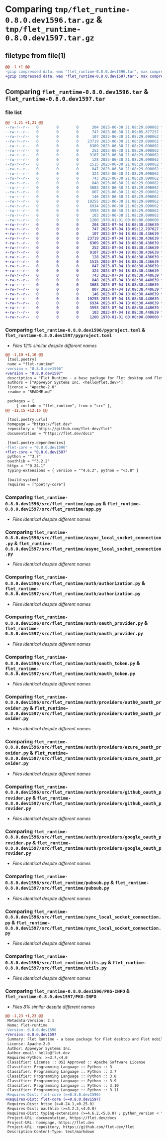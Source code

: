 # Comparing `tmp/flet_runtime-0.8.0.dev1596.tar.gz` & `tmp/flet_runtime-0.8.0.dev1597.tar.gz`

## filetype from file(1)

```diff
@@ -1 +1 @@
-gzip compressed data, was "flet_runtime-0.8.0.dev1596.tar", max compression
+gzip compressed data, was "flet_runtime-0.8.0.dev1597.tar", max compression
```

## Comparing `flet_runtime-0.8.0.dev1596.tar` & `flet_runtime-0.8.0.dev1597.tar`

### file list

```diff
@@ -1,21 +1,21 @@
--rw-r--r--   0        0        0      204 2023-06-30 21:08:29.090062 flet_runtime-0.8.0.dev1596/README.md
--rw-r--r--   0        0        0      747 2023-06-30 21:09:05.877257 flet_runtime-0.8.0.dev1596/pyproject.toml
--rw-r--r--   0        0        0      107 2023-06-30 21:08:29.090062 flet_runtime-0.8.0.dev1596/src/flet_runtime/__init__.py
--rw-r--r--   0        0        0    23719 2023-06-30 21:08:29.090062 flet_runtime-0.8.0.dev1596/src/flet_runtime/app.py
--rw-r--r--   0        0        0     6309 2023-06-30 21:08:29.090062 flet_runtime-0.8.0.dev1596/src/flet_runtime/async_local_socket_connection.py
--rw-r--r--   0        0        0      252 2023-06-30 21:08:29.090062 flet_runtime-0.8.0.dev1596/src/flet_runtime/auth/__init__.py
--rw-r--r--   0        0        0     9107 2023-06-30 21:08:29.090062 flet_runtime-0.8.0.dev1596/src/flet_runtime/auth/authorization.py
--rw-r--r--   0        0        0      128 2023-06-30 21:08:29.090062 flet_runtime-0.8.0.dev1596/src/flet_runtime/auth/group.py
--rw-r--r--   0        0        0     1515 2023-06-30 21:08:29.090062 flet_runtime-0.8.0.dev1596/src/flet_runtime/auth/oauth_provider.py
--rw-r--r--   0        0        0      847 2023-06-30 21:08:29.090062 flet_runtime-0.8.0.dev1596/src/flet_runtime/auth/oauth_token.py
--rw-r--r--   0        0        0      324 2023-06-30 21:08:29.090062 flet_runtime-0.8.0.dev1596/src/flet_runtime/auth/providers/__init__.py
--rw-r--r--   0        0        0      743 2023-06-30 21:08:29.090062 flet_runtime-0.8.0.dev1596/src/flet_runtime/auth/providers/auth0_oauth_provider.py
--rw-r--r--   0        0        0      848 2023-06-30 21:08:29.090062 flet_runtime-0.8.0.dev1596/src/flet_runtime/auth/providers/azure_oauth_provider.py
--rw-r--r--   0        0        0     3683 2023-06-30 21:08:29.090062 flet_runtime-0.8.0.dev1596/src/flet_runtime/auth/providers/github_oauth_provider.py
--rw-r--r--   0        0        0      807 2023-06-30 21:08:29.090062 flet_runtime-0.8.0.dev1596/src/flet_runtime/auth/providers/google_oauth_provider.py
--rw-r--r--   0        0        0      146 2023-06-30 21:08:29.090062 flet_runtime-0.8.0.dev1596/src/flet_runtime/auth/user.py
--rw-r--r--   0        0        0    10255 2023-06-30 21:08:29.090062 flet_runtime-0.8.0.dev1596/src/flet_runtime/pubsub.py
--rw-r--r--   0        0        0     6934 2023-06-30 21:08:29.090062 flet_runtime-0.8.0.dev1596/src/flet_runtime/sync_local_socket_connection.py
--rw-r--r--   0        0        0     3593 2023-06-30 21:08:29.090062 flet_runtime-0.8.0.dev1596/src/flet_runtime/utils.py
--rw-r--r--   0        0        0      103 2023-06-30 21:08:29.090062 flet_runtime-0.8.0.dev1596/src/flet_runtime/version.py
--rw-r--r--   0        0        0     1200 1970-01-01 00:00:00.000000 flet_runtime-0.8.0.dev1596/PKG-INFO
+-rw-r--r--   0        0        0      204 2023-07-04 18:08:38.436639 flet_runtime-0.8.0.dev1597/README.md
+-rw-r--r--   0        0        0      747 2023-07-04 18:09:12.797027 flet_runtime-0.8.0.dev1597/pyproject.toml
+-rw-r--r--   0        0        0      107 2023-07-04 18:08:38.436639 flet_runtime-0.8.0.dev1597/src/flet_runtime/__init__.py
+-rw-r--r--   0        0        0    23719 2023-07-04 18:08:38.436639 flet_runtime-0.8.0.dev1597/src/flet_runtime/app.py
+-rw-r--r--   0        0        0     6309 2023-07-04 18:08:38.436639 flet_runtime-0.8.0.dev1597/src/flet_runtime/async_local_socket_connection.py
+-rw-r--r--   0        0        0      252 2023-07-04 18:08:38.436639 flet_runtime-0.8.0.dev1597/src/flet_runtime/auth/__init__.py
+-rw-r--r--   0        0        0     9107 2023-07-04 18:08:38.436639 flet_runtime-0.8.0.dev1597/src/flet_runtime/auth/authorization.py
+-rw-r--r--   0        0        0      128 2023-07-04 18:08:38.436639 flet_runtime-0.8.0.dev1597/src/flet_runtime/auth/group.py
+-rw-r--r--   0        0        0     1515 2023-07-04 18:08:38.436639 flet_runtime-0.8.0.dev1597/src/flet_runtime/auth/oauth_provider.py
+-rw-r--r--   0        0        0      847 2023-07-04 18:08:38.436639 flet_runtime-0.8.0.dev1597/src/flet_runtime/auth/oauth_token.py
+-rw-r--r--   0        0        0      324 2023-07-04 18:08:38.436639 flet_runtime-0.8.0.dev1597/src/flet_runtime/auth/providers/__init__.py
+-rw-r--r--   0        0        0      743 2023-07-04 18:08:38.440639 flet_runtime-0.8.0.dev1597/src/flet_runtime/auth/providers/auth0_oauth_provider.py
+-rw-r--r--   0        0        0      848 2023-07-04 18:08:38.440639 flet_runtime-0.8.0.dev1597/src/flet_runtime/auth/providers/azure_oauth_provider.py
+-rw-r--r--   0        0        0     3683 2023-07-04 18:08:38.440639 flet_runtime-0.8.0.dev1597/src/flet_runtime/auth/providers/github_oauth_provider.py
+-rw-r--r--   0        0        0      807 2023-07-04 18:08:38.440639 flet_runtime-0.8.0.dev1597/src/flet_runtime/auth/providers/google_oauth_provider.py
+-rw-r--r--   0        0        0      146 2023-07-04 18:08:38.440639 flet_runtime-0.8.0.dev1597/src/flet_runtime/auth/user.py
+-rw-r--r--   0        0        0    10255 2023-07-04 18:08:38.440639 flet_runtime-0.8.0.dev1597/src/flet_runtime/pubsub.py
+-rw-r--r--   0        0        0     6934 2023-07-04 18:08:38.440639 flet_runtime-0.8.0.dev1597/src/flet_runtime/sync_local_socket_connection.py
+-rw-r--r--   0        0        0     3593 2023-07-04 18:08:38.440639 flet_runtime-0.8.0.dev1597/src/flet_runtime/utils.py
+-rw-r--r--   0        0        0      103 2023-07-04 18:08:38.440639 flet_runtime-0.8.0.dev1597/src/flet_runtime/version.py
+-rw-r--r--   0        0        0     1200 1970-01-01 00:00:00.000000 flet_runtime-0.8.0.dev1597/PKG-INFO
```

### Comparing `flet_runtime-0.8.0.dev1596/pyproject.toml` & `flet_runtime-0.8.0.dev1597/pyproject.toml`

 * *Files 12% similar despite different names*

```diff
@@ -1,10 +1,10 @@
 [tool.poetry]
 name = "flet-runtime"
-version = "0.8.0.dev1596"
+version = "0.8.0.dev1597"
 description = "Flet Runtime - a base package for Flet desktop and Flet mobile."
 authors = ["Appveyor Systems Inc. <hello@flet.dev>"]
 license = "Apache-2.0"
 readme = "README.md"
 
 packages = [
     { include = "flet_runtime", from = "src" },
@@ -12,15 +12,15 @@
 
 [tool.poetry.urls]
 homepage = "https://flet.dev"
 repository = "https://github.com/flet-dev/flet"
 documentation = "https://flet.dev/docs"
 
 [tool.poetry.dependencies]
-flet-core = "0.8.0.dev1596"
+flet-core = "0.8.0.dev1597"
 python = "^3.7"
 oauthlib = "^3.2.2"
 httpx = "^0.24.1"
 typing-extensions = { version = "^4.6.2", python = "<3.8" }
 
 [build-system]
 requires = ["poetry-core"]
```

### Comparing `flet_runtime-0.8.0.dev1596/src/flet_runtime/app.py` & `flet_runtime-0.8.0.dev1597/src/flet_runtime/app.py`

 * *Files identical despite different names*

### Comparing `flet_runtime-0.8.0.dev1596/src/flet_runtime/async_local_socket_connection.py` & `flet_runtime-0.8.0.dev1597/src/flet_runtime/async_local_socket_connection.py`

 * *Files identical despite different names*

### Comparing `flet_runtime-0.8.0.dev1596/src/flet_runtime/auth/authorization.py` & `flet_runtime-0.8.0.dev1597/src/flet_runtime/auth/authorization.py`

 * *Files identical despite different names*

### Comparing `flet_runtime-0.8.0.dev1596/src/flet_runtime/auth/oauth_provider.py` & `flet_runtime-0.8.0.dev1597/src/flet_runtime/auth/oauth_provider.py`

 * *Files identical despite different names*

### Comparing `flet_runtime-0.8.0.dev1596/src/flet_runtime/auth/oauth_token.py` & `flet_runtime-0.8.0.dev1597/src/flet_runtime/auth/oauth_token.py`

 * *Files identical despite different names*

### Comparing `flet_runtime-0.8.0.dev1596/src/flet_runtime/auth/providers/auth0_oauth_provider.py` & `flet_runtime-0.8.0.dev1597/src/flet_runtime/auth/providers/auth0_oauth_provider.py`

 * *Files identical despite different names*

### Comparing `flet_runtime-0.8.0.dev1596/src/flet_runtime/auth/providers/azure_oauth_provider.py` & `flet_runtime-0.8.0.dev1597/src/flet_runtime/auth/providers/azure_oauth_provider.py`

 * *Files identical despite different names*

### Comparing `flet_runtime-0.8.0.dev1596/src/flet_runtime/auth/providers/github_oauth_provider.py` & `flet_runtime-0.8.0.dev1597/src/flet_runtime/auth/providers/github_oauth_provider.py`

 * *Files identical despite different names*

### Comparing `flet_runtime-0.8.0.dev1596/src/flet_runtime/auth/providers/google_oauth_provider.py` & `flet_runtime-0.8.0.dev1597/src/flet_runtime/auth/providers/google_oauth_provider.py`

 * *Files identical despite different names*

### Comparing `flet_runtime-0.8.0.dev1596/src/flet_runtime/pubsub.py` & `flet_runtime-0.8.0.dev1597/src/flet_runtime/pubsub.py`

 * *Files identical despite different names*

### Comparing `flet_runtime-0.8.0.dev1596/src/flet_runtime/sync_local_socket_connection.py` & `flet_runtime-0.8.0.dev1597/src/flet_runtime/sync_local_socket_connection.py`

 * *Files identical despite different names*

### Comparing `flet_runtime-0.8.0.dev1596/src/flet_runtime/utils.py` & `flet_runtime-0.8.0.dev1597/src/flet_runtime/utils.py`

 * *Files identical despite different names*

### Comparing `flet_runtime-0.8.0.dev1596/PKG-INFO` & `flet_runtime-0.8.0.dev1597/PKG-INFO`

 * *Files 8% similar despite different names*

```diff
@@ -1,23 +1,23 @@
 Metadata-Version: 2.1
 Name: flet-runtime
-Version: 0.8.0.dev1596
+Version: 0.8.0.dev1597
 Summary: Flet Runtime - a base package for Flet desktop and Flet mobile.
 License: Apache-2.0
 Author: Appveyor Systems Inc.
 Author-email: hello@flet.dev
 Requires-Python: >=3.7,<4.0
 Classifier: License :: OSI Approved :: Apache Software License
 Classifier: Programming Language :: Python :: 3
 Classifier: Programming Language :: Python :: 3.7
 Classifier: Programming Language :: Python :: 3.8
 Classifier: Programming Language :: Python :: 3.9
 Classifier: Programming Language :: Python :: 3.10
 Classifier: Programming Language :: Python :: 3.11
-Requires-Dist: flet-core (==0.8.0.dev1596)
+Requires-Dist: flet-core (==0.8.0.dev1597)
 Requires-Dist: httpx (>=0.24.1,<0.25.0)
 Requires-Dist: oauthlib (>=3.2.2,<4.0.0)
 Requires-Dist: typing-extensions (>=4.6.2,<5.0.0) ; python_version < "3.8"
 Project-URL: documentation, https://flet.dev/docs
 Project-URL: homepage, https://flet.dev
 Project-URL: repository, https://github.com/flet-dev/flet
 Description-Content-Type: text/markdown
```

